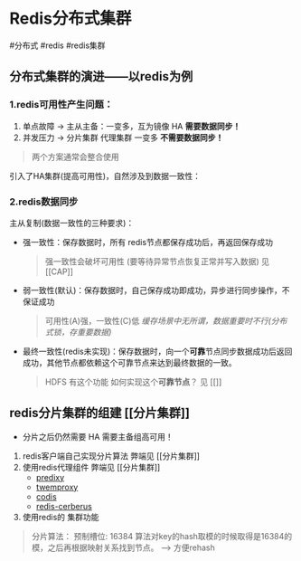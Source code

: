 # Redis分布式集群
#分布式 #redis #redis集群

## 分布式集群的演进——以redis为例
### 1.redis可用性产生问题：
1. 单点故障
  -> 主从主备：一变多，互为镜像 HA  **需要数据同步！**
2. 并发压力
  -> 分片集群 代理集群  一变多    **不需要数据同步！**
  
> 两个方案通常会整合使用

引入了HA集群(提高可用性)，自然涉及到数据一致性：
### 2.redis数据同步

主从复制(数据一致性的三种要求)：
- 强一致性：保存数据时，所有 redis节点都保存成功后，再返回保存成功
   > 强一致性会破坏可用性 (要等待异常节点恢复正常并写入数据) 见[[CAP]]
- 弱一致性(默认)：保存数据时，自己保存成功即成功，异步进行同步操作，不保证成功
   > 可用性(A)强，一致性(C)低
   > *缓存场景中无所谓，数据重要时不行(分布式锁，存重要数据)*
- 最终一致性(redis未实现)：保存数据时，向一个**可靠**节点同步数据成功后返回成功，其他节点都依赖这个可靠节点来达到最终数据的一致。
   > HDFS 有这个功能
   > 如何实现这个**可靠节点**？ 见 [[]]

## redis分片集群的组建 [[分片集群]] 
* 分片之后仍然需要 HA 需要主备组高可用！
1. redis客户端自己实现分片算法 弊端见 [[分片集群]]
2. 使用redis代理组件 弊端见 [[分片集群]]
   -  [predixy](https://github.com/joyieldInc/predixy)
   -   [twemproxy](https://github.com/twitter/twemproxy)
   -   [codis](https://github.com/CodisLabs/codis/)
   -   [redis-cerberus](https://github.com/projecteru/redis-cerberus)
3.  使用redis的 集群功能
   
   > 分片算法：
   > 预制槽位: 16384 算法对key的hash取模的时候取得是16384的模，之后再根据映射关系找到节点。 --> 方便rehash